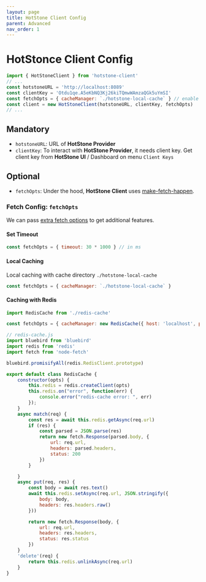```yaml
---
layout: page
title: HotStone Client Config
parent: Advanced
nav_order: 1
---
```


# HotStonce Client Config

```js
import { HotStoneClient } from 'hotstone-client'
// ...
const hotstoneURL = 'http://localhost:8089'
const clientKey = 'Otdu1qe.A5eKbNQ3Kj26kiTQmwWAmzaQGk5uYmSI'
const fetchOpts = { cacheManager: `./hotstone-local-cache` } // enable local cache
const client = new HotStoneClient(hotstoneURL, clientKey, fetchOpts)
// ...
```

## Mandatory

- `hotstoneURL`: URL of **HotStone Provider**
- `clientKey`: To interact with **HotStone Provider**, it needs client key. Get client key from **HotStone UI** / Dashboard on menu `Client Keys`

## Optional

- `fetchOpts`: Under the hood, **HotStone Client** uses [make-fetch-happen](https://www.npmjs.com/package/make-fetch-happen).

### Fetch Config: `fetchOpts`

We can pass [extra fetch options](https://www.npmjs.com/package/make-fetch-happen#extra-options) to get additional features.

#### Set Timeout

```javascript
const fetchOpts = { timeout: 30 * 1000 } // in ms
```

#### Local Caching

Local caching with cache directory `./hotstone-local-cache`

```javascript
const fetchOpts = { cacheManager: `./hotstone-local-cache` }
```

#### Caching with Redis

```js
import RedisCache from './redis-cache'

const fetchOpts = { cacheManager: new RedisCache({ host: 'localhost', port: 6379, password: 'redispass' }) }
```

```js
// redis-cache.js
import bluebird from 'bluebird'
import redis from 'redis'
import fetch from 'node-fetch'

bluebird.promisifyAll(redis.RedisClient.prototype)

export default class RedisCache {
    constructor(opts) {
        this.redis = redis.createClient(opts)
        this.redis.on("error", function(err) {
            console.error("redis-cache error: ", err)
        });
    }
    async match(req) {
        const res = await this.redis.getAsync(req.url)
        if (res) {
            const parsed = JSON.parse(res)
            return new fetch.Response(parsed.body, {
                url: req.url,
                headers: parsed.headers,
                status: 200
            })
        }

    }
    async put(req, res) {
        const body = await res.text()
        await this.redis.setAsync(req.url, JSON.stringify({
            body: body,
            headers: res.headers.raw()
        }))

        return new fetch.Response(body, {
            url: req.url,
            headers: res.headers,
            status: res.status
        })
    }
    'delete'(req) {
        return this.redis.unlinkAsync(req.url)
    }
}
```
